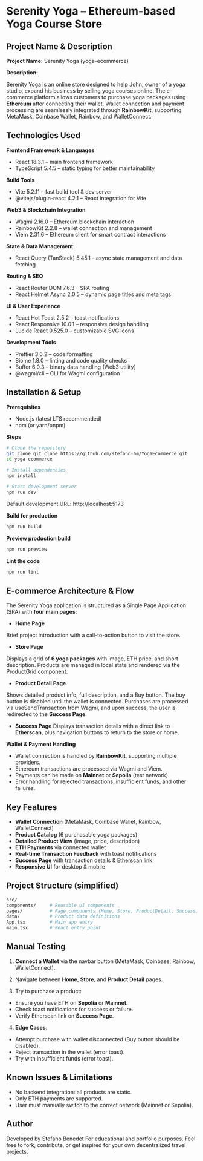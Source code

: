 # Serenity Yoga – Ethereum-based Yoga Course Store

## Project Name & Description

**Project Name:** Serenity Yoga (yoga-ecommerce)

**Description:**

Serenity Yoga is an online store designed to help John, owner of a yoga studio, expand his business by selling yoga courses online. The e-commerce platform allows customers to purchase yoga packages using **Ethereum** after connecting their wallet. Wallet connection and payment processing are seamlessly integrated through **RainbowKit**, supporting MetaMask, Coinbase Wallet, Rainbow, and WalletConnect.

## Technologies Used

**Frontend Framework & Languages**

- React 18.3.1 – main frontend framework
- TypeScript 5.4.5 – static typing for better maintainability
 
**Build Tools**
  
- Vite 5.2.11 – fast build tool & dev server
- @vitejs/plugin-react 4.2.1 – React integration for Vite
 
**Web3 & Blockchain Integration**
  
- Wagmi 2.16.0 – Ethereum blockchain interaction
- RainbowKit 2.2.8 – wallet connection and management
- Viem 2.31.6 – Ethereum client for smart contract interactions
  
**State & Data Management**
  
- React Query (TanStack) 5.45.1 – async state management and data fetching
  
**Routing & SEO**
  
- React Router DOM 7.6.3 – SPA routing
- React Helmet Async 2.0.5 – dynamic page titles and meta tags
  
**UI & User Experience**
  
- React Hot Toast 2.5.2 – toast notifications
- React Responsive 10.0.1 – responsive design handling
- Lucide React 0.525.0 – customizable SVG icons
 
**Development Tools**
  
- Prettier 3.6.2 – code formatting
- Biome 1.8.0 – linting and code quality checks
- Buffer 6.0.3 – binary data handling (Web3 utility)
- @wagmi/cli – CLI for Wagmi configuration

## Installation & Setup

**Prerequisites**

- Node.js (latest LTS recommended)
- npm (or yarn/pnpm)

**Steps**

  ```bash
  # Clone the repository
  git clone git clone https://github.com/stefano-hm/YogaEcommerce.git
  cd yoga-ecommerce

  # Install dependencies
  npm install

  # Start development server
  npm run dev
  ```

Default development URL:
http://localhost:5173

**Build for production**

  ```bash
  npm run build
  ```

**Preview production build**

  ```bash
  npm run preview
  ```

**Lint the code**

  ```bash
  npm run lint
  ```

## E-commerce Architecture & Flow

The Serenity Yoga application is structured as a Single Page Application (SPA) with **four main pages**:

- **Home Page**

Brief project introduction with a call-to-action button to visit the store.

- **Store Page**
  
Displays a grid of **6 yoga packages** with image, ETH price, and short description.
Products are managed in local state and rendered via the ProductGrid component.

- **Product Detail Page**
  
Shows detailed product info, full description, and a Buy button.
The buy button is disabled until the wallet is connected.
Purchases are processed via useSendTransaction from Wagmi, and upon success, the user is redirected to the **Success Page**.

- **Success Page**
Displays transaction details with a direct link to **Etherscan**, plus navigation buttons to return to the store or home.

**Wallet & Payment Handling**

- Wallet connection is handled by **RainbowKit**, supporting multiple providers.
- Ethereum transactions are processed via Wagmi and Viem.
- Payments can be made on **Mainnet** or **Sepolia** (test network).
- Error handling for rejected transactions, insufficient funds, and other failures.

## Key Features
- **Wallet Connection** (MetaMask, Coinbase Wallet, Rainbow, WalletConnect)
- **Product Catalog** (6 purchasable yoga packages)
- **Detailed Product View** (image, price, description)
- **ETH Payments** via connected wallet
- **Real-time Transaction Feedback** with toast notifications
- **Success Page** with transaction details & Etherscan link
- **Responsive UI** for desktop & mobile

## Project Structure (simplified)

  ```bash
  src/
  components/     # Reusable UI components
  pages/          # Page components (Home, Store, ProductDetail, Success)
  data/           # Product data definitions
  App.tsx         # Main app entry
  main.tsx        # React entry point
  ```

## Manual Testing

1. **Connect a Wallet** via the navbar button (MetaMask, Coinbase, Rainbow, WalletConnect).

2. Navigate between **Home**, **Store**, and **Product Detail** pages.

3. Try to purchase a product:

- Ensure you have ETH on **Sepolia** or **Mainnet**.
- Check toast notifications for success or failure.
- Verify Etherscan link on **Success Page**.

4. **Edge Cases**:

- Attempt purchase with wallet disconnected (Buy button should be disabled).
- Reject transaction in the wallet (error toast).
- Try with insufficient funds (error toast).

## Known Issues & Limitations
 
- No backend integration: all products are static.
- Only ETH payments are supported.
- User must manually switch to the correct network (Mainnet or Sepolia).

## Author

Developed by Stefano Benedet For educational and portfolio purposes.
Feel free to fork, contribute, or get inspired for your own decentralized travel projects.




